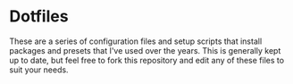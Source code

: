 # Dotfiles

These are a series of configuration files and setup scripts that install packages and presets that I've used over the years. This is generally kept up to date, but feel free to fork this repository and edit any of these files to suit your needs.
